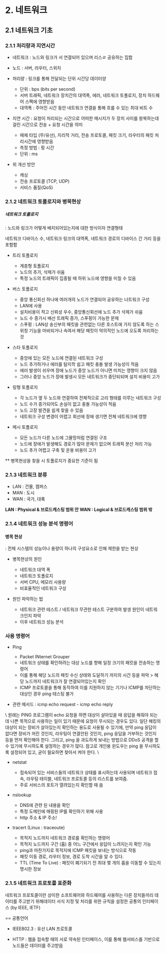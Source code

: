 # 2. 네트워크

## 2.1 네트워크 기초

### 2.1.1 처리량과 지연시간

- 네트워크 : 노드와 링크가 서 연결되어 있으며 리스ㄹ 공유하는 집합
- 노드 : 서버, 라우터, 스위치

- 처리량 : 링크를 통해 전달되는 단위 시간당 데이터양
  - 단위 : bps (bits per second)
  - 서버 트래픽, 네트워크 장치간의 대역폭, 에러, 네트워크 토폴로지, 장치 하드웨어 스팩에 영향받음
  - 대역폭 : 주어진 시간 동안 네트워크 연결을 통해 흐를 수 있는 최대 비트 수

* 지연 시간 : 요청이 처리되는 시간으로 어떠한 메시지가 두 장치 사이를 왕복하는데 걸린 시간으로 전송 + 요청 시간을 의미

  - 매체 타입 (무/유선), 지리적 거리, 전송 프로토콜, 패킷 크기, 라우터의 패킷 처리시간에 영향받음
  - 측정 방법 : 핑 시간
  - 단위 : ms

* 위 개선 방안
  - 캐싱
  - 전송 프로토콜 (TCP, UDP)
  - 서비스 품질(QoS)

### 2.1.2 네트워크 토폴로지와 병목현상

##### 네트워크 토폴로지

: 노드와 링크가 어떻게 배치되어있는지에 대한 방식이자 연결형태

네트워크 디바이스 수, 네트워크 링크의 대역폭, 네트워크 경로의 디바이스 간 거리 등을 포함함

- 트리 토폴로지

  - 계층형 토폴로지
  - 노드의 추가, 삭제가 쉬움
  - 특정 노드의 트래픽이 집중될 때 하위 노드에 영향을 미칠 수 있음

- 버스 토폴로지

  - 중앙 통신회선 하나에 여러개의 노드가 연결되어 공유하는 너트워크 구성
  - LAN에 사용
  - 설치비용이 적고 신뢰성 우수, 중앙통신회선에 노드 추가 삭제가 쉬움
  - 노드 수 증가시 배선 트래픽 증가, 스푸핑이 가능한 문제
  - 스푸핑 : LAN상 송신부의 패킷을 관련없는 다른 호스트에 가지 않도록 하는 스위칭 기능을 마비되거나 속여서 해당 패킷이 악의적인 노드에 오도록 처리하는 것

- 스타 토폴로지

  - 중앙에 있는 모든 노드에 연결된 네트워크 구성
  - 노드 추가하거나 에러를 탐지학 쉽고 패킷 충돌 발생 가능성이 적음
  - 에러 발생이 쉬우며 장애 노드가 중앙 노드가 아니면 미치는 영향이 크지 않음
  - 그러나 중앙 노드가 장애 발생시 모든 네트워크가 중단되되며 설치 비용이 고가

- 링형 토폴로지

  - 각 노드가 옆 두 노드와 연결하여 전체적으로 고리 형태를 이루는 네트워크 구성
  - 노드 수가 증가되어도 손실이 없고 충돌 가능성이 적음
  - 노드 고장 발견을 쉽게 찾을 수 있음
  - 네트워크 구성 변경이 어렵고 회선에 장애 생기면 전체 네트워크에 영향

- 메시 토폴로지
  - 모든 노드가 다른 노드에 그물망처럼 연결된 구조
  - 노드에 장애가 발생해도 경로가 많아 문제가 없으며 트래픽 분산 처리 가능
  - 노드 추가 어렵고 구축 및 운용 비용이 고가

\*\* 병목현상을 찾을 시 토폴로지가 중요한 기준이 됨

### 2.1.3 네트워크 분류

- LAN : 건물, 캠퍼스
- MAN : 도시
- WAN : 국가, 대륙

**LAN : Physical & 브로드캐스팅 범위 안**
**WAN : Logical & 브로드캐스팅 범위 밖**

### 2.1.4 네트워크 성능 분석 명령어

#### 병목 현상

: 전체 시스템의 성능이나 용량이 하나의 구성요소로 인해 제한을 받는 현상

- 병목현상의 원인

  - 네트워크 대역 폭
  - 네트워크 토폴로지
  - 서버 CPU, 메모리 사용량
  - 비효율적인 네트워크 구성

- 원인 파악하는 법
  - 네트워크 관련 테스트 / 네트워크 무관한 테스트 구분하여 발생 원인이 네트워크인지 파악
  - 이후 네트워크 성능 분석

### 사용 명령어

- Ping

  - Packet INternet Grouper
  - 네트워크 상태를 확인하려는 대상 노드를 향해 일정 크기의 패킷을 전송하는 명령어
  - 이를 통해 해당 노드의 패킷 수신 상태와 도달하기 까지의 시간 등을 파악 > 해당 노드까지 네트워크가 잘 연결되어있는지 확인
  - ICMP 프로토콜을 통해 동작하여 이를 지원하지 않는 기기나 ICMP를 차단하는 대상인 경우 ping 테스팅 불가

- 관련 메서드 : icmp echo request - icmp echo reply

\\
원래는 PING 프로그램이 echo 요청을 하면 대상이 살아있을 때 응답을 해줘야 되는데 나쁜 목적으로 사용하는 일이 있기 때문에 요청이 무시되는 경우도 있다. 일단 해킹의 대상이 되는 장비가 살아있는지 확인하는 용도로 사용될 수 있기에, 만약 ping 응답이 없다면 장비가 꺼진 것인지, 라우팅이 연결안된 것인지, ping 응답을 거부하는 것인지 등을 먼저 확인해야 한다. 그리고, ping 을 과도하게 보내는 방법으로 DDoS 공격을 할 수 있기에 무시하도록 설정하는 경우가 많다. 참고로 개인용 윈도우는 ping 을 무시하도록 설정되어 있고, 굳이 필요하면 찾아서 켜야 한다.
\\

- netstat

  - 접속되어 있는 서비스들의 네트워크 상태를 표시하는데 사용되며 네트워크 접속, 라우팅 테이블, 네트워크 프로토콜 등의 리스트를 보여줌.
  - 주로 서비스의 포트가 열려있는지 확인할 때 씀

- nslookup

  - DNS에 관련 된 내용을 확인
  - 특정 도메인에 매핑된 IP를 확인하기 위해 사용
  - http 주소 & IP 주소!

- tracert (Linux : traceoute)
  - 목적지 노드까지 네트워크 경로를 확인하는 명령어
  - 목적지 노드까지 구간 (홉) 중 어느 구간에서 응답이 느려지는지 확인 가능
  - ping과 마찬가지로 목적지에 ICMP 패킷을 보내는 방식으로 작동
  - 패킷 이동 경로, 라우터 정보, 경로 도착 시간을 알 수 있다.
  - TTL (Time To Live) : 패킷이 폐기되기 전 최대 몇 개의 홉을 이동할 수 있는지 명시한 정보

### 2.1.5 네트워크 프로토콜 표준화

네트워크 프로토콜이란 상이한 소프트웨어와 하드웨어를 사용하는 다른 장치들끼리 데이터를 주고받기 위해데이터 서식 지정 및 처리를 위한 규칙을 설정한 공통의 인터페이스 (by IEEE, IETF)

== 공통언어

- IEEE802.3 : 유선 LAN 프로토콜

- HTTP : 웹을 접속할 때의 서로 약속된 인터페이스, 이를 통해 웹서비스를 기반으로 노드들은 데이터를 주고받음
